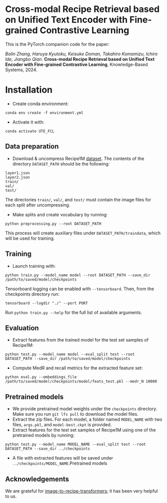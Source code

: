 # Cross-modal Recipe Retrieval based on Unified Text Encoder with Fine-grained Contrastive Learning

This is the PyTorch companion code for the paper:

*Bolin Zhang, Haruya Kyutoku, Keisuke Doman, Takahiro Komamizu, Ichiro Ide, Jiangbo Qian.* **Cross-modal Recipe Retrieval based on Unified Text Encoder with Fine-grained Contrastive Learning**, Knowledge-Based Systems, 2024.

# Installation

- Create conda environment: 

```
conda env create -f environment.yml
```

- Activate it with: 

```
conda activate UTE_FCL
```



## Data preparation



- Download & uncompress Recipe1M [dataset](http://im2recipe.csail.mit.edu/dataset/download). The contents of the directory `DATASET_PATH` should be the following:

```
layer1.json
layer2.json
train/
val/
test/
```



The directories `train/`, `val/`, and `test/` must contain the image files for each split after uncompressing.

- Make splits and create vocabulary by running:

```
python preprocessing.py --root DATASET_PATH
```



This process will create auxiliary files under `DATASET_PATH/traindata`, which will be used for training.

## Training



- Launch training with:

```
python train.py --model_name model --root DATASET_PATH --save_dir /path/to/saved/model/checkpoints
```



Tensorboard logging can be enabled with `--tensorboard`. Then, from the checkpoints directory run:

```
tensorboard --logdir "./" --port PORT
```



Run `python train.py --help` for the full list of available arguments.

## Evaluation



- Extract features from the trained model for the test set samples of Recipe1M:

```
python test.py --model_name model --eval_split test --root DATASET_PATH --save_dir /path/to/saved/model/checkpoints
```



- Compute MedR and recall metrics for the extracted feature set:

```
python eval.py --embeddings_file /path/to/saved/model/checkpoints/model/feats_test.pkl --medr_N 10000
```



## Pretrained models



- We provide pretrained model weights under the `checkpoints` directory. Make sure you run `git lfs pull` to download the model files.
- Extract the zip files. For each model, a folder named `MODEL_NAME` with two files, `args.pkl`, and `model-best.ckpt` is provided.
- Extract features for the test set samples of Recipe1M using one of the pretrained models by running:

```
python test.py --model_name MODEL_NAME --eval_split test --root DATASET_PATH --save_dir ../checkpoints
```



- A file with extracted features will be saved under `../checkpoints/MODEL_NAME`.Pretrained models

##  Acknowledgements

We are grateful for [image-to-recipe-transformers](https://github.com/amzn/image-to-recipe-transformers); it has been very helpful to us.

